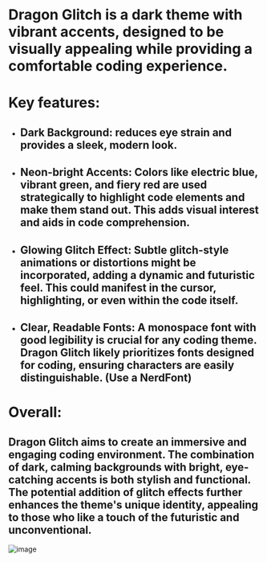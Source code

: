 # Dragon Glitch is a dark theme with vibrant accents, designed to be visually appealing while providing a comfortable coding experience.


# Key features:

* ## Dark Background: reduces eye strain and provides a sleek, modern look.

* ## Neon-bright Accents: Colors like electric blue, vibrant green, and fiery red are used strategically to highlight code elements and make them stand out. This adds visual interest and aids in code comprehension.

* ## Glowing Glitch Effect: Subtle glitch-style animations or distortions might be incorporated, adding a dynamic and futuristic feel. This could manifest in the cursor, highlighting, or even within the code itself.

* ## Clear, Readable Fonts: A monospace font with good legibility is crucial for any coding theme. Dragon Glitch likely prioritizes fonts designed for coding, ensuring characters are easily distinguishable. (Use a NerdFont)


# Overall:

## Dragon Glitch aims to create an immersive and engaging coding environment. The combination of dark, calming backgrounds with bright, eye-catching accents is both stylish and functional. The potential addition of glitch effects further enhances the theme's unique identity, appealing to those who like a touch of the futuristic and unconventional.



![image](https://github.com/user-attachments/assets/8cc1234d-7e18-4e9b-94a4-ddeed8084557)


